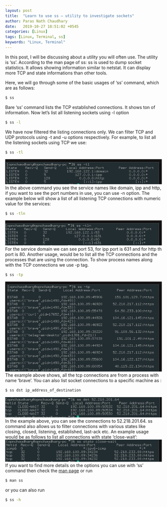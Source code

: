 ```yaml
---
layout: post
title:  "Learn to use ss — utility to investigate sockets"
author: Paras Nath Chaudhary
date:   2019-10-27 18:51:02 +0545
categories: [Linux]
tags: [Linux, Terminal, ss]
keywords: "Linux, Terminal"
---
```

In this post, I will be discussing about a utility you will often use. The utility is ‘ss’. According to the man page of ss:
ss is used to dump socket statistics. It allows showing information similar to netstat. It can display more TCP and state informations than other tools.
<!--more-->
Here, we will go through some of the basic usages of ‘ss’ command, which are as follows:  
```bash
$ ss  
```
Bare ‘ss’ command lists the TCP established connections. It shows ton of information. Now let’s list all listening sockets using -l option  
```bash
$ ss -l
```  
We have now filtered the listing connections only. We can filter TCP and UDP protocols using -t and -u options respectively. For example, to list all the listening sockets using TCP we use:  
```bash
$ ss -tl    
```
![ss-tl](/blog/assets/img/ss-tl.png)  
In the above command you see the service names like domain, ipp and http, if you want to see the port numbers in use, you can use -n option. The example below will show a list of all listening TCP connections with numeric value for the services:  
```bash
$ ss -tln  
```
![ss-tln](/blog/assets/img/ss-tln.png)  
For the service domain we can see port 53, for ipp port is 631 and for http th port is 80. Another usage, would be to list all the TCP connections and the processes that are using the connection. To show process names along with the TCP connections we use -p tag.  
```bash
$ ss -tp  
```
![ss-tp](/blog/assets/img/ss-tp.png)  
The example above shows, all the tcp connections are from a process with name ‘brave’.
You can also list socket connections to a specific machine as :  
```bash
$ ss dst ip_address_of_destination    
```
![ss-dst](/blog/assets/img/ss-dst.png)  
In the example above, you can see the connections to 52.218.201.64.
ss command also allows us to filter connections with various states like closing, closed, listening, established, last-ack etc. An example usage would be as follows to list all connections with state ‘close-wait’:  
![ss-state](/blog/assets/img/ss-state.png)    
If you want to find more details on the options you can use with ‘ss’ command then check the [man page](https://linux.die.net/man/8/ss) or run  
```bash
$ man ss  
```
or you can also run  
```bash
$ ss -h
```  